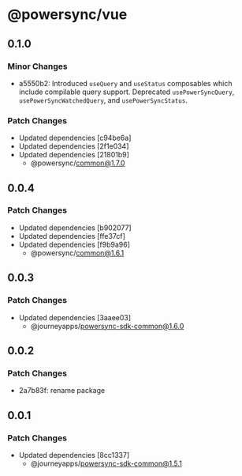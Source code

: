 # @powersync/vue

## 0.1.0

### Minor Changes

- a5550b2: Introduced `useQuery` and `useStatus` composables which include compilable query support. Deprecated `usePowerSyncQuery`, `usePowerSyncWatchedQuery`, and `usePowerSyncStatus`.

### Patch Changes

- Updated dependencies [c94be6a]
- Updated dependencies [2f1e034]
- Updated dependencies [21801b9]
  - @powersync/common@1.7.0

## 0.0.4

### Patch Changes

- Updated dependencies [b902077]
- Updated dependencies [ffe37cf]
- Updated dependencies [f9b9a96]
  - @powersync/common@1.6.1

## 0.0.3

### Patch Changes

- Updated dependencies [3aaee03]
  - @journeyapps/powersync-sdk-common@1.6.0

## 0.0.2

### Patch Changes

- 2a7b83f: rename package

## 0.0.1

### Patch Changes

- Updated dependencies [8cc1337]
  - @journeyapps/powersync-sdk-common@1.5.1
